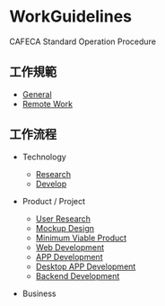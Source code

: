 # WorkGuidelines
CAFECA Standard Operation Procedure

## 工作規範
- [General](general.md)
- [Remote Work](remote-work.md)

## 工作流程
- Technology
  - [Research](research.md)
  - [Develop](develop.md)

- Product / Project
  - [User Research](user-research.md)
  - [Mockup Design](mockup-design.md)
  - [Minimum Viable Product](minimum-viable-product.md)
  - [Web Development](web-development.md)
  - [APP Development](app-development.md)
  - [Desktop APP Development](desktop-app-development.md)
  - [Backend Development](backend-development.md)

- Business
